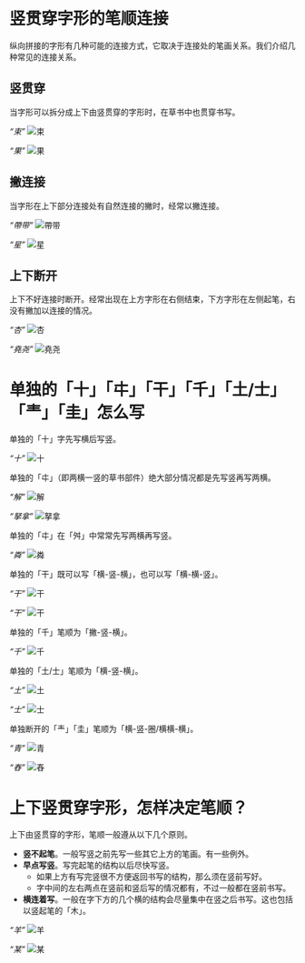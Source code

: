 # 竖贯穿字形的笔顺连接

纵向拼接的字形有几种可能的连接方式，它取决于连接处的笔画关系。我们介绍几种常见的连接关系。

## 竖贯穿

当字形可以拆分成上下由竖贯穿的字形时，在草书中也贯穿书写。

*“束”*
![束](../src/JingdianCaoshuHeiti-svg/uni675F.svg)

*“果”*
![果](../src/JingdianCaoshuHeiti-svg/uni679C.svg)

## 撇连接

当字形在上下部分连接处有自然连接的撇时，经常以撇连接。

*“帶带”*
![帶带](../src/JingdianCaoshuHeiti-svg/uni5E36.svg)

*“星”*
![星](../src/JingdianCaoshuHeiti-svg/uni661F.svg)

## 上下断开

上下不好连接时断开。经常出现在上方字形在右侧结束，下方字形在左侧起笔，右没有撇加以连接的情况。

*“杏”*
![杏](../src/JingdianCaoshuHeiti-svg/uni674F.svg)

*“堯尧”*
![堯尧](../src/JingdianCaoshuHeiti-svg/uni582F.svg)

# 单独的「十」「㐄」「干」「千」「土/士」「龶」「圭」怎么写

单独的「十」字先写横后写竖。

*“十”*
![十](../src/JingdianCaoshuHeiti-svg/uni5341.svg)

单独的「㐄」（即两横一竖的草书部件）绝大部分情况都是先写竖再写两横。

*“解”*
![解](../src/JingdianCaoshuHeiti-svg/uni89E3.svg)

*“拏拿”*
![拏拿](../src/JingdianCaoshuHeiti-svg/uni62CF.svg)

单独的「㐄」在「舛」中常常先写两横再写竖。

*“粦”*
![粦](../src/JingdianCaoshuHeiti-svg/uni7CA6.svg)

单独的「干」既可以写「横-竖-横」，也可以写「横-横-竖」。

*“干”*
![干](../src/JingdianCaoshuHeiti-svg/uni5E72.svg)

*“干”*
![干](../src/JingdianCaoshuHeiti-svg/uni5E72.alt.svg)

单独的「千」笔顺为「撇-竖-横」。

*“千”*
![千](../src/JingdianCaoshuHeiti-svg/uni5343.svg)

单独的「土/士」笔顺为「横-竖-横」。

*“土”*
![土](../src/JingdianCaoshuHeiti-svg/uni571F.svg)

*“士”*
![士](../src/JingdianCaoshuHeiti-svg/uni58EB.svg)

单独断开的「龶」「圭」笔顺为「横-竖-圈/横横-横」。

*“青”*
![青](../src/JingdianCaoshuHeiti-svg/uni9752.svg)

*“舂”*
![舂](../src/JingdianCaoshuHeiti-svg/uni8202.svg)

# 上下竖贯穿字形，怎样决定笔顺？

上下由竖贯穿的字形，笔顺一般遵从以下几个原则。
* **竖不起笔**。一般写竖之前先写一些其它上方的笔画。有一些例外。
* **早点写竖**。写完起笔的结构以后尽快写竖。
	* 如果上方有写完竖很不方便返回书写的结构，那么须在竖前写好。
	* 字中间的左右两点在竖前和竖后写的情况都有，不过一般都在竖前书写。
* **横连着写**。一般在字下方的几个横的结构会尽量集中在竖之后书写。这也包括以竖起笔的「木」。

*“羊”*
![羊](../src/JingdianCaoshuHeiti-svg/uni7F8A.svg)

*“某”*
![某](../src/JingdianCaoshuHeiti-svg/uni67D0.svg)